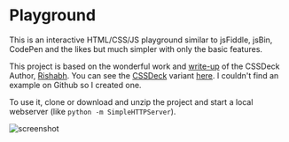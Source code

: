 Playground
==========

This is an interactive HTML/CSS/JS playground similar to jsFiddle, jsBin, CodePen and the likes but much simpler with only the basic features.

This project is based on the wonderful work and [write-up](http://codetheory.in/building-your-own-html-css-js-realtime-playground/) of the CSSDeck Author, [Rishabh](http://codetheory.in/about/). You can see the [CSSDeck](http://cssdeck.com/) variant [here](http://cssdeck.com/labs/zcqps6a7). I couldn't find an example on Github so I created one.

To use it, clone or download and unzip the project and start a local webserver (like `python -m SimpleHTTPServer`).

![screenshot](http://content.screencast.com/users/dirkk1/folders/Jing/media/35515ad5-ca5d-4de5-b976-24c8ce572037/00000249.png)